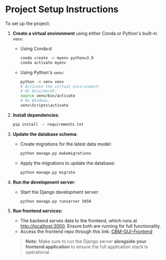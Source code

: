# Project Setup Instructions

To set up the project:

1. **Create a virtual environment** using either Conda or Python's built-in `venv`:
   - Using Conda:d
     ```bash
     conda create -n myenv python=3.9
     conda activate myenv
     ```
   - Using Python's `venv`:
     ```bash
     python -m venv venv
     # Activate the virtual environment:
     # On Unix/macOS:
     source venv/bin/activate
     # On Windows:
     venv\Scripts\activate
     ```

2. **Install dependencies**:
   ```bash
   pip install -r requirements.txt

3. **Update the database schema**:
   - Create migrations for the latest data model:
     ```bash
     python manage.py makemigrations
     ```
   - Apply the migrations to update the database:
     ```bash
     python manage.py migrate
     ```

4. **Run the development server**:
   - Start the Django development server:
     ```bash
     python manage.py runserver 5050
     ```

5. **Run frontend services:** 
   - The backend serves data to the frontend, which runs at [http://localhost:3000](http://localhost:3050). Ensure both are running for full functionality.
   - Access the frontend repo through this link: [CBM-GUI-Frontend](https://github.com/gabrielchasukjin/cbm-gui-frontend)


   > **Note:** Make sure to run the Django server **alongside your frontend application** to ensure the full application stack is operational.
